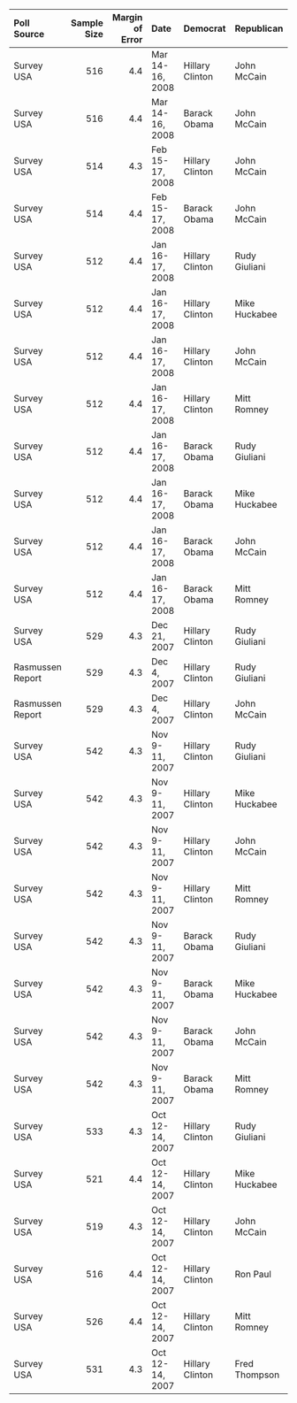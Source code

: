 | Poll Source      |   Sample Size |   Margin of Error | Date            | Democrat        | Republican    |
|:-----------------|--------------:|------------------:|:----------------|:----------------|:--------------|
| Survey USA       |           516 |               4.4 | Mar 14-16, 2008 | Hillary Clinton | John McCain   |
| Survey USA       |           516 |               4.4 | Mar 14-16, 2008 | Barack Obama    | John McCain   |
| Survey USA       |           514 |               4.3 | Feb 15-17, 2008 | Hillary Clinton | John McCain   |
| Survey USA       |           514 |               4.4 | Feb 15-17, 2008 | Barack Obama    | John McCain   |
| Survey USA       |           512 |               4.4 | Jan 16-17, 2008 | Hillary Clinton | Rudy Giuliani |
| Survey USA       |           512 |               4.4 | Jan 16-17, 2008 | Hillary Clinton | Mike Huckabee |
| Survey USA       |           512 |               4.4 | Jan 16-17, 2008 | Hillary Clinton | John McCain   |
| Survey USA       |           512 |               4.4 | Jan 16-17, 2008 | Hillary Clinton | Mitt Romney   |
| Survey USA       |           512 |               4.4 | Jan 16-17, 2008 | Barack Obama    | Rudy Giuliani |
| Survey USA       |           512 |               4.4 | Jan 16-17, 2008 | Barack Obama    | Mike Huckabee |
| Survey USA       |           512 |               4.4 | Jan 16-17, 2008 | Barack Obama    | John McCain   |
| Survey USA       |           512 |               4.4 | Jan 16-17, 2008 | Barack Obama    | Mitt Romney   |
| Survey USA       |           529 |               4.3 | Dec 21, 2007    | Hillary Clinton | Rudy Giuliani |
| Rasmussen Report |           529 |               4.3 | Dec 4, 2007     | Hillary Clinton | Rudy Giuliani |
| Rasmussen Report |           529 |               4.3 | Dec 4, 2007     | Hillary Clinton | John McCain   |
| Survey USA       |           542 |               4.3 | Nov 9-11, 2007  | Hillary Clinton | Rudy Giuliani |
| Survey USA       |           542 |               4.3 | Nov 9-11, 2007  | Hillary Clinton | Mike Huckabee |
| Survey USA       |           542 |               4.3 | Nov 9-11, 2007  | Hillary Clinton | John McCain   |
| Survey USA       |           542 |               4.3 | Nov 9-11, 2007  | Hillary Clinton | Mitt Romney   |
| Survey USA       |           542 |               4.3 | Nov 9-11, 2007  | Barack Obama    | Rudy Giuliani |
| Survey USA       |           542 |               4.3 | Nov 9-11, 2007  | Barack Obama    | Mike Huckabee |
| Survey USA       |           542 |               4.3 | Nov 9-11, 2007  | Barack Obama    | John McCain   |
| Survey USA       |           542 |               4.3 | Nov 9-11, 2007  | Barack Obama    | Mitt Romney   |
| Survey USA       |           533 |               4.3 | Oct 12-14, 2007 | Hillary Clinton | Rudy Giuliani |
| Survey USA       |           521 |               4.4 | Oct 12-14, 2007 | Hillary Clinton | Mike Huckabee |
| Survey USA       |           519 |               4.3 | Oct 12-14, 2007 | Hillary Clinton | John McCain   |
| Survey USA       |           516 |               4.4 | Oct 12-14, 2007 | Hillary Clinton | Ron Paul      |
| Survey USA       |           526 |               4.4 | Oct 12-14, 2007 | Hillary Clinton | Mitt Romney   |
| Survey USA       |           531 |               4.3 | Oct 12-14, 2007 | Hillary Clinton | Fred Thompson |